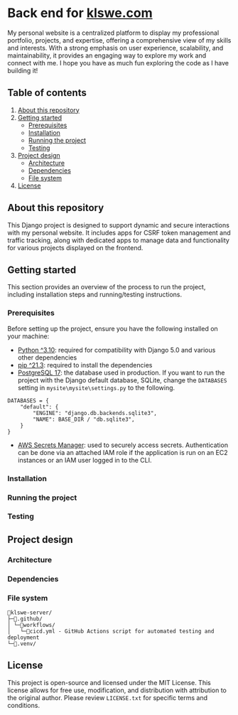 # Back end for [klswe.com](https://www.klswe.com)
My personal website is a centralized platform to display my professional portfolio, projects, and expertise, offering a comprehensive view of my skills and interests. With a strong emphasis on user experience, scalability, and maintainability, it provides an engaging way to explore my work and connect with me. I hope you have as much fun exploring the code as I have building it!

## Table of contents

1. [About this repository](#about-this-repository)
2. [Getting started](#getting-started)
      - [Prerequisites](#prerequisites)
      - [Installation](#installation)
      - [Running the project](#running-the-project)
      - [Testing](#testing)
3. [Project design](#project-design)
      - [Architecture](#architecture)
      - [Dependencies](#dependencies)
      - [File system](#file-system)
4. [License](#license)

## About this repository
This Django project is designed to support dynamic and secure interactions with my personal website. It includes apps for CSRF token management and traffic tracking, along with dedicated apps to manage data and functionality for various projects displayed on the frontend.

## Getting started
This section provides an overview of the process to run the project, including installation steps and running/testing instructions.

### Prerequisites
Before setting up the project, ensure you have the following installed on your machine:
- [Python ^3.10](https://www.python.org/downloads/): required for compatibility with Django 5.0 and various other dependencies
- [pip ^21.3](https://packaging.python.org/en/latest/tutorials/installing-packages/):  required to install the dependencies
- [PostgreSQL 17](https://www.postgresql.org/docs/17/tutorial-install.html): the database used in production. If you want to run the project with the Django default database, SQLite, change the `DATABASES` setting in `mysite\mysite\settings.py` to the following.
```
DATABASES = {
    "default": {
        "ENGINE": "django.db.backends.sqlite3",
        "NAME": BASE_DIR / "db.sqlite3",
    }
}
```
- [AWS Secrets Manager](https://docs.aws.amazon.com/secretsmanager/latest/userguide/intro.html): used to securely access secrets. Authentication can be done via an attached IAM role if the application is run on an EC2 instances or an IAM user logged in to the CLI.

### Installation

### Running the project

### Testing

## Project design

### Architecture

### Dependencies

### File system
```
📁klswe-server/
├─📁.github/
│ └─📁workflows/
│   └─📜cicd.yml - GitHub Actions script for automated testing and deployment
└─📁.venv/
```

## License
This project is open-source and licensed under the MIT License. This license allows for free use, modification, and distribution with attribution to the original author. Please review `LICENSE.txt` for specific terms and conditions.
